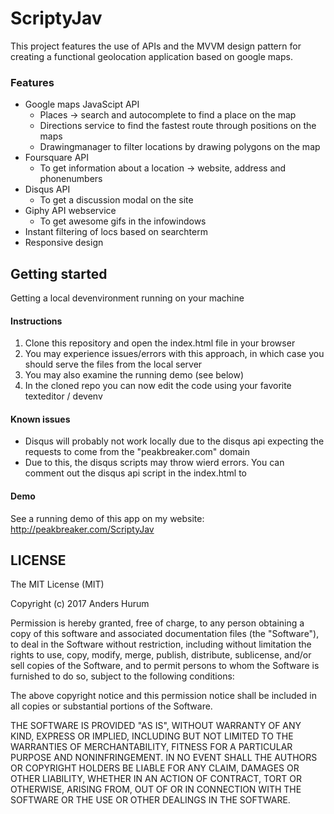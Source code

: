 # ScriptyJav
This project features the use of APIs and the MVVM design pattern for creating a functional geolocation application based on google maps.  

### Features
- Google maps JavaScipt API
  * Places -> search and autocomplete to find a place on the map
  * Directions service to find the fastest route through positions on the maps
  * Drawingmanager to filter locations by drawing polygons on the map
- Foursquare API
  * To get information about a location -> website, address and phonenumbers
- Disqus API
  * To get a discussion modal on the site
- Giphy API webservice
  * To get awesome gifs in the infowindows
- Instant filtering of locs based on searchterm
- Responsive design

## Getting started
Getting a local devenvironment running on your machine

#### Instructions
1. Clone this repository and open the index.html file in your browser
2. You may experience issues/errors with this approach, in which case you should serve the files from the local server
3. You may also examine the running demo (see below)
4. In the cloned repo you can now edit the code using your favorite texteditor / devenv

#### Known issues
- Disqus will probably not work locally due to the disqus api expecting the requests to come from the "peakbreaker.com" domain
- Due to this, the disqus scripts may throw wierd errors.  You can comment out the disqus api script in the index.html to 

#### Demo
 See a running demo of this app on my website:
 http://peakbreaker.com/ScriptyJav

## LICENSE
The MIT License (MIT)

Copyright (c) 2017 Anders Hurum

Permission is hereby granted, free of charge, to any person obtaining a copy of this software and associated documentation files (the "Software"), to deal in the Software without restriction, including without limitation the rights to use, copy, modify, merge, publish, distribute, sublicense, and/or sell copies of the Software, and to permit persons to whom the Software is furnished to do so, subject to the following conditions:

The above copyright notice and this permission notice shall be included in all copies or substantial portions of the Software.

THE SOFTWARE IS PROVIDED "AS IS", WITHOUT WARRANTY OF ANY KIND, EXPRESS OR IMPLIED, INCLUDING BUT NOT LIMITED TO THE WARRANTIES OF MERCHANTABILITY, FITNESS FOR A PARTICULAR PURPOSE AND NONINFRINGEMENT. IN NO EVENT SHALL THE AUTHORS OR COPYRIGHT HOLDERS BE LIABLE FOR ANY CLAIM, DAMAGES OR OTHER LIABILITY, WHETHER IN AN ACTION OF CONTRACT, TORT OR OTHERWISE, ARISING FROM, OUT OF OR IN CONNECTION WITH THE SOFTWARE OR THE USE OR OTHER DEALINGS IN THE SOFTWARE.
